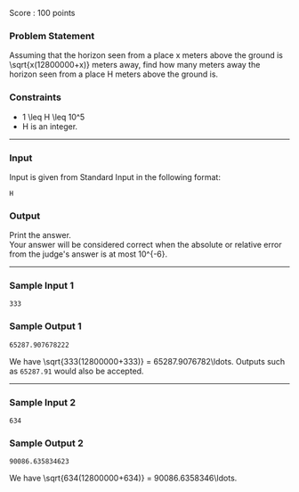 Score : 100 points

### Problem Statement

Assuming that the horizon seen from a place x meters above the ground is \sqrt{x(12800000+x)} meters away,
find how many meters away the horizon seen from a place H meters above the ground is.

### Constraints

* 1 \leq H \leq 10^5
* H is an integer.

---

### Input

Input is given from Standard Input in the following format:

```
H
```

### Output

Print the answer.  
Your answer will be considered correct when the absolute or relative error from the judge's answer is at most 10^{-6}.

---

### Sample Input 1

```
333
```

### Sample Output 1

```
65287.907678222
```

We have \sqrt{333(12800000+333)} = 65287.9076782\ldots. Outputs such as `65287.91` would also be accepted.

---

### Sample Input 2

```
634
```

### Sample Output 2

```
90086.635834623
```

We have \sqrt{634(12800000+634)} = 90086.6358346\ldots.